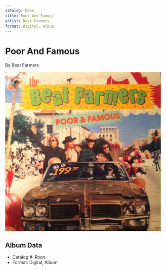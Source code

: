```yaml
---
catalog: Roon
title: Poor And Famous
artist: Beat Farmers
format: Digital, Album
---
```


# Poor And Famous

By Beat Farmers

![](../../assets/albumcovers/Beat_Farmers-Poor_And_Famous.png)

## Album Data

- Catalog #: Roon
- Format: Digital, Album

